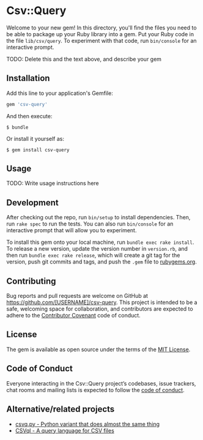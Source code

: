# Csv::Query

Welcome to your new gem! In this directory, you'll find the files you need to be able to package up your Ruby library into a gem. Put your Ruby code in the file `lib/csv/query`. To experiment with that code, run `bin/console` for an interactive prompt.

TODO: Delete this and the text above, and describe your gem

## Installation

Add this line to your application's Gemfile:

```ruby
gem 'csv-query'
```

And then execute:

    $ bundle

Or install it yourself as:

    $ gem install csv-query

## Usage

TODO: Write usage instructions here

## Development

After checking out the repo, run `bin/setup` to install dependencies. Then, run `rake spec` to run the tests. You can also run `bin/console` for an interactive prompt that will allow you to experiment.

To install this gem onto your local machine, run `bundle exec rake install`. To release a new version, update the version number in `version.rb`, and then run `bundle exec rake release`, which will create a git tag for the version, push git commits and tags, and push the `.gem` file to [rubygems.org](https://rubygems.org).

## Contributing

Bug reports and pull requests are welcome on GitHub at https://github.com/[USERNAME]/csv-query. This project is intended to be a safe, welcoming space for collaboration, and contributors are expected to adhere to the [Contributor Covenant](http://contributor-covenant.org) code of conduct.

## License

The gem is available as open source under the terms of the [MIT License](https://opensource.org/licenses/MIT).

## Code of Conduct

Everyone interacting in the Csv::Query project’s codebases, issue trackers, chat rooms and mailing lists is expected to follow the [code of conduct](https://github.com/[USERNAME]/csv-query/blob/master/CODE_OF_CONDUCT.md).


## Alternative/related projects
* [csvq.py - Python variant that does almost the same thing](http://www.gl1tch.com/~lukewarm/software/csvq/)
* [CSVql - A query language for CSV files](https://github.com/ondrasej/CSVql)

